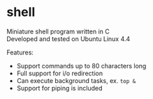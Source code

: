 # shell

Miniature shell program written in C  
Developed and tested on Ubuntu Linux 4.4

Features: 
- Support commands up to 80 characters long 
- Full support for i/o redirection
- Can execute background tasks, ex. `top &`
- Support for piping is included
